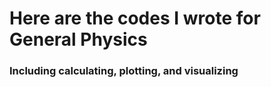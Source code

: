 # Here are the codes I wrote for General Physics
### Including calculating, plotting, and visualizing